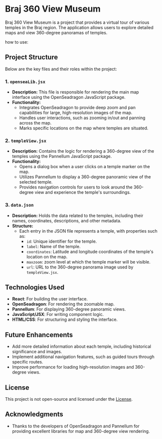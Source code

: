 # Braj 360 View Museum

Braj 360 View Museum is a project that provides a virtual tour of various temples in the Braj region. The application allows users to explore detailed maps and view 360-degree panoramas of temples.

how to use:

## Project Structure

Below are the key files and their roles within the project:

### 1. `openseaLib.jsx`
   - **Description:** This file is responsible for rendering the main map interface using the OpenSeadragon JavaScript package.
   - **Functionality:** 
     - Integrates OpenSeadragon to provide deep zoom and pan capabilities for large, high-resolution images of the map.
     - Handles user interactions, such as zooming in/out and panning across the map.
     - Marks specific locations on the map where temples are situated.

### 2. `templeView.jsx`
   - **Description:** Contains the logic for rendering a 360-degree view of the temples using the Pannellum JavaScript package.
   - **Functionality:** 
     - Opens a dialog box when a user clicks on a temple marker on the map.
     - Utilizes Pannellum to display a 360-degree panoramic view of the selected temple.
     - Provides navigation controls for users to look around the 360-degree view and experience the temple's surroundings.

### 3. `data.json`
   - **Description:** Holds the data related to the temples, including their names, coordinates, descriptions, and other metadata.
   - **Structure:** 
     - Each entry in the JSON file represents a temple, with properties such as:
       - `id`: Unique identifier for the temple.
       - `label`: Name of the temple.
       - `coordinates`: Latitude and longitude coordinates of the temple's location on the map.
       - `maxzoom`: zoom level at which the temple marker will be visible.
       - `url`: URL to the 360-degree panorama image used by `templeView.jsx`.

## Technologies Used

- **React**: For building the user interface.
- **OpenSeadragon**: For rendering the zoomable map.
- **Pannellum**: For displaying 360-degree panoramic views.
- **JavaScript/JSX**: For writing component logic.
- **HTML/CSS**: For structuring and styling the interface.

## Future Enhancements

- Add more detailed information about each temple, including historical significance and images.
- Implement additional navigation features, such as guided tours through specific routes.
- Improve performance for loading high-resolution images and 360-degree views.

## License

This project is not open-source and licensed under the [License](LICENSE).

## Acknowledgments

- Thanks to the developers of OpenSeadragon and Pannellum for providing excellent libraries for map and 360-degree view rendering.


